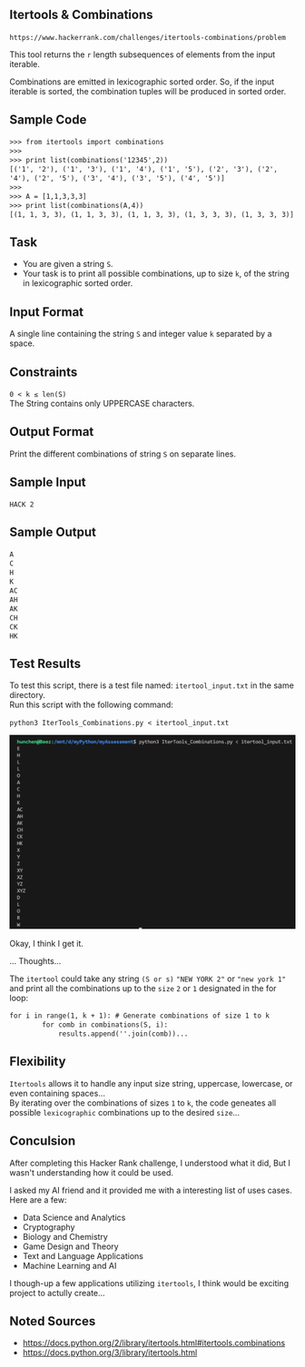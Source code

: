 ## Itertools & Combinations

`https://www.hackerrank.com/challenges/itertools-combinations/problem` <br>

This tool returns the `r` length subsequences of elements from the input iterable. <br>

Combinations are emitted in lexicographic sorted order. So, if the input iterable is sorted, the combination tuples will be produced in sorted order. <br>

## Sample Code

```
>>> from itertools import combinations
>>> 
>>> print list(combinations('12345',2))
[('1', '2'), ('1', '3'), ('1', '4'), ('1', '5'), ('2', '3'), ('2', '4'), ('2', '5'), ('3', '4'), ('3', '5'), ('4', '5')]
>>> 
>>> A = [1,1,3,3,3]
>>> print list(combinations(A,4))
[(1, 1, 3, 3), (1, 1, 3, 3), (1, 1, 3, 3), (1, 3, 3, 3), (1, 3, 3, 3)]
```

## Task

- You are given a string `S`. <br>
- Your task is to print all possible combinations, up to size `k`, of the string in lexicographic sorted order. <br>

## Input Format

A single line containing the string `S` and integer value `k` separated by a space. <br>

## Constraints

`0 < k ≤ len(S)` <br>
The String contains only UPPERCASE characters. <br>

## Output Format

Print the different combinations of string `S` on separate lines. <br>


## Sample Input

```
HACK 2
```

## Sample Output

```
A
C
H
K
AC
AH
AK
CH
CK
HK
```

## Test Results

To test this script, there is a test file named: `itertool_input.txt` in the same directory. <br>
Run this script with the following command: <br>

`python3 IterTools_Combinations.py < itertool_input.txt` <br>

![Hello Hack World](assessment_screenshots/Hello_Hack_World.png) <br>

Okay, I think I get it. <br>

... Thoughts...

The `itertool` could take any string `(S or s)` `"NEW YORK 2"` or `"new york 1"` and print all the combinations up to the `size` `2` or `1` designated in the for loop: <br>

```
for i in range(1, k + 1): # Generate combinations of size 1 to k 
        for comb in combinations(S, i): 
            results.append(''.join(comb))... 
```
## Flexibility

`Itertools` allows it to handle any input size string, uppercase, lowercase, or even containing spaces... <br>
By iterating over the combinations of sizes `1` to `k`, the code geneates all possible `lexicographic` combinations up to the desired `size`... <br>

## Conculsion

After completing this Hacker Rank challenge, I understood what it did, But I wasn't understanding how it could be used. <br>

I asked my AI friend and it provided me with a interesting list of uses cases. <br>
Here are a few: <br> 

- Data Science and Analytics
- Cryptography
- Biology and Chemistry
- Game Design and Theory
- Text and Language Applications
- Machine Learning and AI

I though-up a few applications utilizing `itertools`, I think would be exciting project to actully create... <br> 











## Noted Sources

- https://docs.python.org/2/library/itertools.html#itertools.combinations
- https://docs.python.org/3/library/itertools.html 
